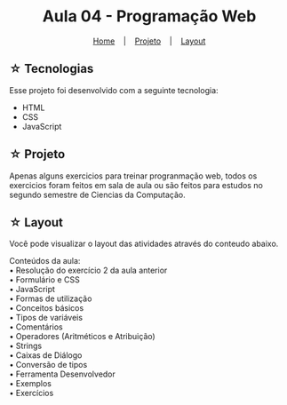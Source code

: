<h1 align="center">Aula 04 - Programação Web</h1>

<p align="center">
  <a href="https://github.com/https-shini/pw-2s" >Home</a>
  &nbsp;&nbsp;&nbsp;|&nbsp;&nbsp;&nbsp;
  <a href="#-projeto">Projeto</a>
  &nbsp;&nbsp;&nbsp;|&nbsp;&nbsp;&nbsp;
  <a href="#-layout">Layout</a>
</p>

## ☆ Tecnologias

Esse projeto foi desenvolvido com a seguinte tecnologia:
- HTML
- CSS
- JavaScript

## ☆ Projeto
Apenas alguns exercicios para treinar progranmação web, todos os exercicios foram feitos em sala de aula ou são feitos para estudos no segundo semestre de Ciencias da Computação.

## ☆ Layout
Você pode visualizar o layout das atividades através do conteudo abaixo.<br>

Conteúdos da aula: <br>
• Resolução do exercício 2 da aula anterior <br>
• Formulário e CSS <br>
• JavaScript <br>
• Formas de utilização <br>
• Conceitos básicos <br>
• Tipos de variáveis <br>
• Comentários <br>
• Operadores (Aritméticos e Atribuição) <br>
• Strings <br>
• Caixas de Diálogo <br>
• Conversão de tipos <br>
• Ferramenta Desenvolvedor <br>
• Exemplos <br>
• Exercícios <br>
